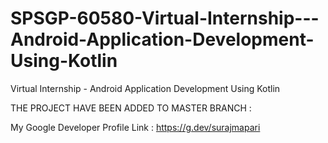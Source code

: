 # SPSGP-60580-Virtual-Internship---Android-Application-Development-Using-Kotlin
Virtual Internship - Android Application Development Using Kotlin


THE PROJECT HAVE BEEN ADDED TO MASTER BRANCH :

My Google Developer Profile Link : https://g.dev/surajmapari
